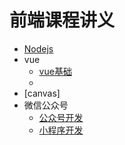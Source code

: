 # 前端课程讲义

* [Nodejs](https://github.com/cooleye/Front-end-Handout/blob/master/nodejs/node.md)
* vue
  * [vue基础](https://github.com/cooleye/Front-end-Handout/tree/master/vue/1-vue%E5%9F%BA%E7%A1%80)
  * 
* [canvas]
* 微信公众号
  * [公众号开发](https://github.com/cooleye/Front-end-Handout/blob/master/%E5%BE%AE%E4%BF%A1%E5%85%AC%E4%BC%97%E5%8F%B7/readme.md)
  * [小程序开发](https://github.com/cooleye/Front-end-Handout/blob/master/%E5%BE%AE%E4%BF%A1%E5%85%AC%E4%BC%97%E5%8F%B7/mnp.md)
